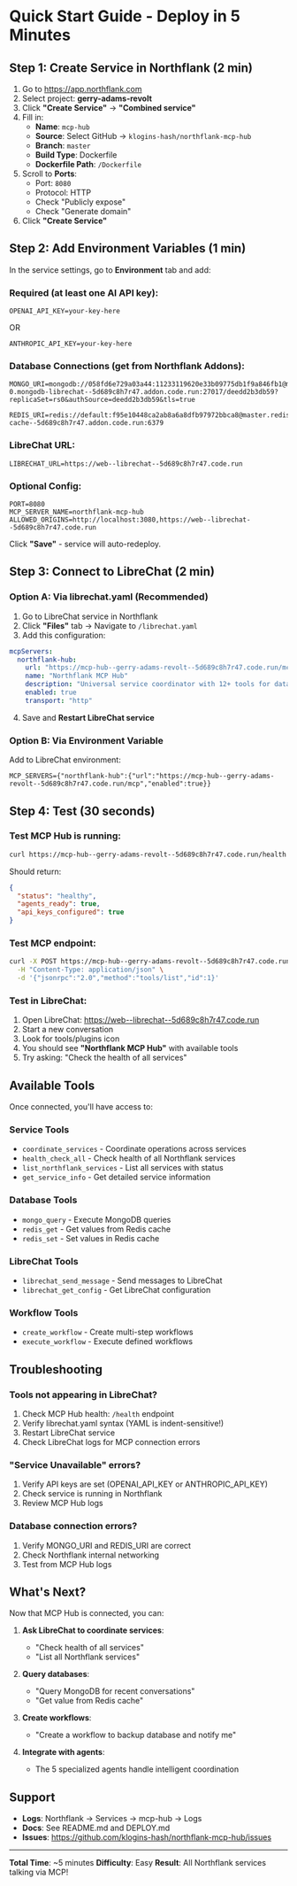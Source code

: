 # Quick Start Guide - Deploy in 5 Minutes

## Step 1: Create Service in Northflank (2 min)

1. Go to https://app.northflank.com
2. Select project: **gerry-adams-revolt**
3. Click **"Create Service"** → **"Combined service"**
4. Fill in:
   - **Name**: `mcp-hub`
   - **Source**: Select GitHub → `klogins-hash/northflank-mcp-hub`
   - **Branch**: `master`
   - **Build Type**: Dockerfile
   - **Dockerfile Path**: `/Dockerfile`
5. Scroll to **Ports**:
   - Port: `8080`
   - Protocol: HTTP
   - Check "Publicly expose"
   - Check "Generate domain"
6. Click **"Create Service"**

## Step 2: Add Environment Variables (1 min)

In the service settings, go to **Environment** tab and add:

### Required (at least one AI API key):
```
OPENAI_API_KEY=your-key-here
```
OR
```
ANTHROPIC_API_KEY=your-key-here
```

### Database Connections (get from Northflank Addons):
```
MONGO_URI=mongodb://058fd6e729a03a44:11233119620e33b09775db1f9a846fb1@mongo-0.mongodb-librechat--5d689c8h7r47.addon.code.run:27017/deedd2b3db59?replicaSet=rs0&authSource=deedd2b3db59&tls=true

REDIS_URI=redis://default:f95e10448ca2ab8a6a8dfb97972bbca8@master.redis-cache--5d689c8h7r47.addon.code.run:6379
```

### LibreChat URL:
```
LIBRECHAT_URL=https://web--librechat--5d689c8h7r47.code.run
```

### Optional Config:
```
PORT=8080
MCP_SERVER_NAME=northflank-mcp-hub
ALLOWED_ORIGINS=http://localhost:3080,https://web--librechat--5d689c8h7r47.code.run
```

Click **"Save"** - service will auto-redeploy.

## Step 3: Connect to LibreChat (2 min)

### Option A: Via librechat.yaml (Recommended)

1. Go to LibreChat service in Northflank
2. Click **"Files"** tab → Navigate to `/librechat.yaml`
3. Add this configuration:

```yaml
mcpServers:
  northflank-hub:
    url: "https://mcp-hub--gerry-adams-revolt--5d689c8h7r47.code.run/mcp"
    name: "Northflank MCP Hub"
    description: "Universal service coordinator with 12+ tools for databases, services, and workflows"
    enabled: true
    transport: "http"
```

4. Save and **Restart LibreChat service**

### Option B: Via Environment Variable

Add to LibreChat environment:
```
MCP_SERVERS={"northflank-hub":{"url":"https://mcp-hub--gerry-adams-revolt--5d689c8h7r47.code.run/mcp","enabled":true}}
```

## Step 4: Test (30 seconds)

### Test MCP Hub is running:
```bash
curl https://mcp-hub--gerry-adams-revolt--5d689c8h7r47.code.run/health
```

Should return:
```json
{
  "status": "healthy",
  "agents_ready": true,
  "api_keys_configured": true
}
```

### Test MCP endpoint:
```bash
curl -X POST https://mcp-hub--gerry-adams-revolt--5d689c8h7r47.code.run/mcp \
  -H "Content-Type: application/json" \
  -d '{"jsonrpc":"2.0","method":"tools/list","id":1}'
```

### Test in LibreChat:

1. Open LibreChat: https://web--librechat--5d689c8h7r47.code.run
2. Start a new conversation
3. Look for tools/plugins icon
4. You should see **"Northflank MCP Hub"** with available tools
5. Try asking: "Check the health of all services"

## Available Tools

Once connected, you'll have access to:

### Service Tools
- `coordinate_services` - Coordinate operations across services
- `health_check_all` - Check health of all Northflank services
- `list_northflank_services` - List all services with status
- `get_service_info` - Get detailed service information

### Database Tools
- `mongo_query` - Execute MongoDB queries
- `redis_get` - Get values from Redis cache
- `redis_set` - Set values in Redis cache

### LibreChat Tools
- `librechat_send_message` - Send messages to LibreChat
- `librechat_get_config` - Get LibreChat configuration

### Workflow Tools
- `create_workflow` - Create multi-step workflows
- `execute_workflow` - Execute defined workflows

## Troubleshooting

### Tools not appearing in LibreChat?
1. Check MCP Hub health: `/health` endpoint
2. Verify librechat.yaml syntax (YAML is indent-sensitive!)
3. Restart LibreChat service
4. Check LibreChat logs for MCP connection errors

### "Service Unavailable" errors?
1. Verify API keys are set (OPENAI_API_KEY or ANTHROPIC_API_KEY)
2. Check service is running in Northflank
3. Review MCP Hub logs

### Database connection errors?
1. Verify MONGO_URI and REDIS_URI are correct
2. Check Northflank internal networking
3. Test from MCP Hub logs

## What's Next?

Now that MCP Hub is connected, you can:

1. **Ask LibreChat to coordinate services**:
   - "Check health of all services"
   - "List all Northflank services"

2. **Query databases**:
   - "Query MongoDB for recent conversations"
   - "Get value from Redis cache"

3. **Create workflows**:
   - "Create a workflow to backup database and notify me"

4. **Integrate with agents**:
   - The 5 specialized agents handle intelligent coordination

## Support

- **Logs**: Northflank → Services → mcp-hub → Logs
- **Docs**: See README.md and DEPLOY.md
- **Issues**: https://github.com/klogins-hash/northflank-mcp-hub/issues

---

**Total Time**: ~5 minutes
**Difficulty**: Easy
**Result**: All Northflank services talking via MCP!
